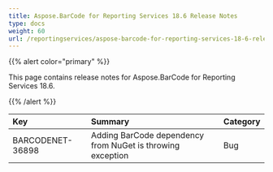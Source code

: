 ```yaml
---
title: Aspose.BarCode for Reporting Services 18.6 Release Notes
type: docs
weight: 60
url: /reportingservices/aspose-barcode-for-reporting-services-18-6-release-notes/
---
```


{{% alert color="primary" %}} 

This page contains release notes for Aspose.BarCode for Reporting Services 18.6.

{{% /alert %}} 

|**Key**|**Summary**|**Category**|
| :- | :- | :- |
|BARCODENET-36898|Adding BarCode dependency from NuGet is throwing exception|Bug|

